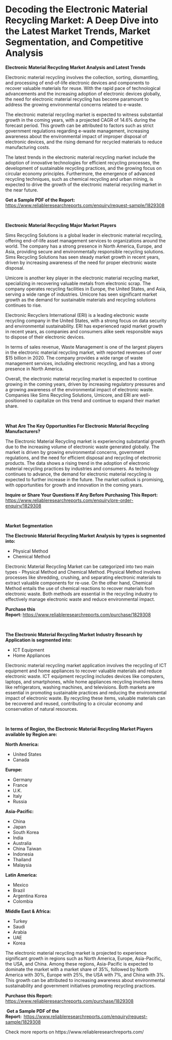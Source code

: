 <p><h1>Decoding the Electronic Material Recycling Market: A Deep Dive into the Latest Market Trends, Market Segmentation, and Competitive Analysis</h1></p><p><strong>Electronic Material Recycling Market Analysis and Latest Trends</strong></p>
<p><p>Electronic material recycling involves the collection, sorting, dismantling, and processing of end-of-life electronic devices and components to recover valuable materials for reuse. With the rapid pace of technological advancements and the increasing adoption of electronic devices globally, the need for electronic material recycling has become paramount to address the growing environmental concerns related to e-waste.</p><p>The electronic material recycling market is expected to witness substantial growth in the coming years, with a projected CAGR of 14.6% during the forecast period. This growth can be attributed to factors such as strict government regulations regarding e-waste management, increasing awareness about the environmental impact of improper disposal of electronic devices, and the rising demand for recycled materials to reduce manufacturing costs.</p><p>The latest trends in the electronic material recycling market include the adoption of innovative technologies for efficient recycling processes, the development of sustainable recycling practices, and the growing focus on circular economy principles. Furthermore, the emergence of advanced recycling techniques, such as chemical recycling and urban mining, is expected to drive the growth of the electronic material recycling market in the near future.</p></p>
<p><strong>Get a Sample PDF of the Report:&nbsp;</strong> <a href="https://www.reliableresearchreports.com/enquiry/request-sample/1829308">https://www.reliableresearchreports.com/enquiry/request-sample/1829308</a></p>
<p>&nbsp;</p>
<p><strong>Electronic Material Recycling Major Market Players</strong></p>
<p><p>Sims Recycling Solutions is a global leader in electronic material recycling, offering end-of-life asset management services to organizations around the world. The company has a strong presence in North America, Europe, and Asia, providing secure and environmentally responsible recycling solutions. Sims Recycling Solutions has seen steady market growth in recent years, driven by increasing awareness of the need for proper electronic waste disposal.</p><p>Umicore is another key player in the electronic material recycling market, specializing in recovering valuable metals from electronic scrap. The company operates recycling facilities in Europe, the United States, and Asia, serving a wide range of industries. Umicore has seen significant market growth as the demand for sustainable materials and recycling solutions continues to rise.</p><p>Electronic Recyclers International (ERI) is a leading electronic waste recycling company in the United States, with a strong focus on data security and environmental sustainability. ERI has experienced rapid market growth in recent years, as companies and consumers alike seek responsible ways to dispose of their electronic devices.</p><p>In terms of sales revenue, Waste Management is one of the largest players in the electronic material recycling market, with reported revenues of over $15 billion in 2020. The company provides a wide range of waste management services, including electronic recycling, and has a strong presence in North America.</p><p>Overall, the electronic material recycling market is expected to continue growing in the coming years, driven by increasing regulatory pressures and a growing awareness of the environmental impact of electronic waste. Companies like Sims Recycling Solutions, Umicore, and ERI are well-positioned to capitalize on this trend and continue to expand their market share.</p></p>
<p>&nbsp;</p>
<p><strong>What Are The Key Opportunities For Electronic Material Recycling Manufacturers?</strong></p>
<p><p>The Electronic Material Recycling market is experiencing substantial growth due to the increasing volume of electronic waste generated globally. The market is driven by growing environmental concerns, government regulations, and the need for efficient disposal and recycling of electronic products. The data shows a rising trend in the adoption of electronic material recycling practices by industries and consumers. As technology continues to advance, the demand for electronic material recycling is expected to further increase in the future. The market outlook is promising, with opportunities for growth and innovation in the coming years.</p></p>
<p><strong>Inquire or Share Your Questions If Any Before Purchasing This Report:</strong> <a href="https://www.reliableresearchreports.com/enquiry/pre-order-enquiry/1829308">https://www.reliableresearchreports.com/enquiry/pre-order-enquiry/1829308</a></p>
<p>&nbsp;</p>
<p><strong>Market Segmentation</strong></p>
<p><strong>The Electronic Material Recycling Market Analysis by types is segmented into:</strong></p>
<p><ul><li>Physical Method</li><li>Chemical Method</li></ul></p>
<p><p>Electronic Material Recycling Market can be categorized into two main types - Physical Method and Chemical Method. Physical Method involves processes like shredding, crushing, and separating electronic materials to extract valuable components for re-use. On the other hand, Chemical Method entails the use of chemical reactions to recover materials from electronic waste. Both methods are essential in the recycling industry to effectively manage electronic waste and reduce environmental impact.</p></p>
<p><strong>Purchase this Report:&nbsp;</strong><a href="https://www.reliableresearchreports.com/purchase/1829308">https://www.reliableresearchreports.com/purchase/1829308</a></p>
<p>&nbsp;</p>
<p><strong>The Electronic Material Recycling Market Industry Research by Application is segmented into:</strong></p>
<p><ul><li>ICT Equipment</li><li>Home Appliances</li></ul></p>
<p><p>Electronic material recycling market application involves the recycling of ICT equipment and home appliances to recover valuable materials and reduce electronic waste. ICT equipment recycling includes devices like computers, laptops, and smartphones, while home appliances recycling involves items like refrigerators, washing machines, and televisions. Both markets are essential in promoting sustainable practices and reducing the environmental impact of electronic waste. By recycling these items, valuable materials can be recovered and reused, contributing to a circular economy and conservation of natural resources.</p></p>
<p>&nbsp;</p>
<p><strong>In terms of Region, the Electronic Material Recycling Market Players available by Region are:</strong></p>
<p>
    <p> <strong> North America: </strong>
        <ul>
            <li>United States</li>
            <li>Canada</li>
        </ul>
        </p> 
    <p> <strong> Europe: </strong>
        <ul>
            <li>Germany</li>
            <li>France</li>
            <li>U.K.</li>
            <li>Italy</li>
            <li>Russia</li>
        </ul>
        </p> 
    <p> <strong> Asia-Pacific: </strong>
        <ul>
            <li>China</li>
            <li>Japan</li>
            <li>South Korea</li>
            <li>India</li>
            <li>Australia</li>
            <li>China Taiwan</li>
            <li>Indonesia</li>
            <li>Thailand</li>
            <li>Malaysia</li>
        </ul>
        </p> 
    <p> <strong> Latin America: </strong>
        <ul>
            <li>Mexico</li>
            <li>Brazil</li>
            <li>Argentina Korea</li>
            <li>Colombia</li>
        </ul>
        </p> 
    <p> <strong> Middle East & Africa: </strong>
        <ul>
            <li>Turkey</li>
            <li>Saudi</li>
            <li>Arabia</li>
            <li>UAE</li>
            <li>Korea</li>
        </ul>
    </p>
    </p>
<p><p>The electronic material recycling market is projected to experience significant growth in regions such as North America, Europe, Asia-Pacific, the USA, and China. Among these regions, Asia-Pacific is expected to dominate the market with a market share of 35%, followed by North America with 30%, Europe with 25%, the USA with 7%, and China with 3%. This growth can be attributed to increasing awareness about environmental sustainability and government initiatives promoting recycling practices.</p></p>
<p><strong>Purchase this Report: </strong><a href="https://www.reliableresearchreports.com/purchase/1829308">https://www.reliableresearchreports.com/purchase/1829308</a></p>
<p>&nbsp;<strong>Get a Sample PDF of the Report:&nbsp;&nbsp;</strong><a href="https://www.reliableresearchreports.com/enquiry/request-sample/1829308">https://www.reliableresearchreports.com/enquiry/request-sample/1829308</a></p>
<p><strong></strong></p>
<p>Check more reports on https://www.reliableresearchreports.com/</p>